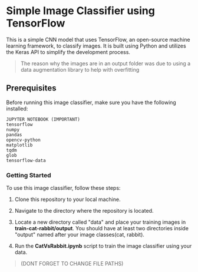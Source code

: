 # Simple Image Classifier using TensorFlow 


This is a simple CNN model that uses TensorFlow, an open-source machine learning framework, to classify images. It is built using Python and utilizes the Keras API to simplify the development process.

> The reason why the images are in an output folder was due to using a data augmentation library to help with overfitting

## Prerequisites

Before running this image classifier, make sure you have the following installed:
```
JUPYTER NOTEBOOK (IMPORTANT)
tensorflow
numpy
pandas
opencv-python
matplotlib
tqdm
glob
tensorflow-data
```

### Getting Started

To use this image classifier, follow these steps:


1) Clone this repository to your local machine.

2) Navigate to the directory where the repository is located.

3) Locate a new directory called "data" and place your training images in **train-cat-rabbit/output**. You should have at least two directories inside "output" named after your image classes(cat, rabbit).

4) Run the **CatVsRabbit.ipynb** script to train the image classifier using your data.

>(DONT FORGET TO CHANGE FILE PATHS)
